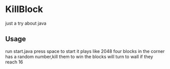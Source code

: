 # KillBlock
just a try about java
## Usage
run start.java
press space to start
it plays like 2048
four blocks in the corner has a random number,kill them to win
the blocks will turn to wall if they reach 16
